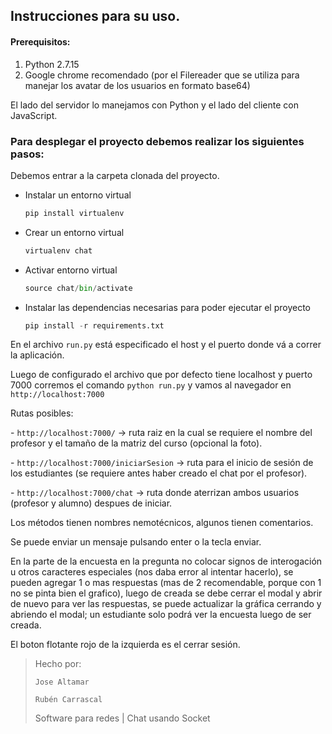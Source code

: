 ## Instrucciones para su uso.

#### Prerequisitos:

1. Python 2.7.15
2. Google chrome recomendado (por el Filereader que se utiliza para manejar los avatar de los usuarios en formato base64)

El lado del servidor lo manejamos con Python y el lado del cliente con JavaScript.

### Para desplegar el proyecto debemos realizar los siguientes pasos:

Debemos entrar a la carpeta clonada del proyecto.

- Instalar un entorno virtual 
  ```python
  pip install virtualenv
  ```
  
- Crear un entorno virtual
  ```python
  virtualenv chat
  ```

- Activar entorno virtual
  ```python
  source chat/bin/activate
  ```

- Instalar las dependencias necesarias para poder ejecutar el proyecto
  ```python
  pip install -r requirements.txt
  ```

En el archivo `run.py` está especificado el host y el puerto donde vá a correr la aplicación.

Luego de configurado el archivo que por defecto tiene localhost y puerto 7000 corremos el comando `python run.py` y vamos al navegador en `http://localhost:7000`

Rutas posibles:

\- `http://localhost:7000/` -> ruta raiz en la cual se requiere el nombre del profesor y el tamaño de la matriz del curso (opcional la foto).

\- `http://localhost:7000/iniciarSesion` -> ruta para el inicio de sesión de los estudiantes (se requiere antes haber creado el chat por el profesor).

\- `http://localhost:7000/chat` -> ruta donde aterrizan ambos usuarios (profesor y alumno) despues de iniciar.

Los métodos tienen nombres nemotécnicos, algunos tienen comentarios.

Se puede enviar un mensaje pulsando enter o la tecla enviar.

En la parte de la encuesta en la pregunta no colocar signos de interogación u otros caracteres especiales (nos daba error al intentar hacerlo), se pueden agregar 1 o mas respuestas (mas de 2 recomendable, porque con 1 no se pinta bien el grafico), luego de creada se debe cerrar el modal y abrir de nuevo para ver las respuestas, se puede actualizar la gráfica cerrando y abriendo el modal; un estudiante solo podrá ver la encuesta luego de ser creada.

El boton flotante rojo de la izquierda es el cerrar sesión.



> Hecho por:
>
>     Jose Altamar
>
>     Rubén Carrascal
>
> Software para redes | Chat usando Socket 